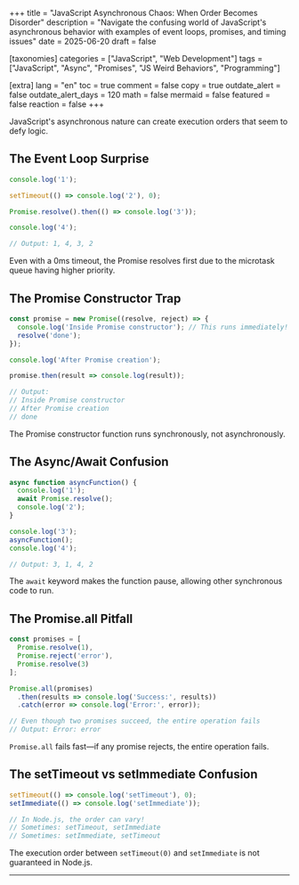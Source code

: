 +++
title = "JavaScript Asynchronous Chaos: When Order Becomes Disorder"
description = "Navigate the confusing world of JavaScript's asynchronous behavior with examples of event loops, promises, and timing issues"
date = 2025-06-20
draft = false

[taxonomies]
categories = ["JavaScript", "Web Development"]
tags = ["JavaScript", "Async", "Promises", "JS Weird Behaviors", "Programming"]

[extra]
lang = "en"
toc = true
comment = false
copy = true
outdate_alert = false
outdate_alert_days = 120
math = false
mermaid = false
featured = false
reaction = false
+++

JavaScript's asynchronous nature can create execution orders that seem to defy logic.

## The Event Loop Surprise

```javascript
console.log('1');

setTimeout(() => console.log('2'), 0);

Promise.resolve().then(() => console.log('3'));

console.log('4');

// Output: 1, 4, 3, 2
```

Even with a 0ms timeout, the Promise resolves first due to the microtask queue having higher priority.

## The Promise Constructor Trap

```javascript
const promise = new Promise((resolve, reject) => {
  console.log('Inside Promise constructor'); // This runs immediately!
  resolve('done');
});

console.log('After Promise creation');

promise.then(result => console.log(result));

// Output:
// Inside Promise constructor
// After Promise creation
// done
```

The Promise constructor function runs synchronously, not asynchronously.

## The Async/Await Confusion

```javascript
async function asyncFunction() {
  console.log('1');
  await Promise.resolve();
  console.log('2');
}

console.log('3');
asyncFunction();
console.log('4');

// Output: 3, 1, 4, 2
```

The `await` keyword makes the function pause, allowing other synchronous code to run.

## The Promise.all Pitfall

```javascript
const promises = [
  Promise.resolve(1),
  Promise.reject('error'),
  Promise.resolve(3)
];

Promise.all(promises)
  .then(results => console.log('Success:', results))
  .catch(error => console.log('Error:', error));

// Even though two promises succeed, the entire operation fails
// Output: Error: error
```

`Promise.all` fails fast—if any promise rejects, the entire operation fails.

## The setTimeout vs setImmediate Confusion

```javascript
setTimeout(() => console.log('setTimeout'), 0);
setImmediate(() => console.log('setImmediate'));

// In Node.js, the order can vary!
// Sometimes: setTimeout, setImmediate
// Sometimes: setImmediate, setTimeout
```

The execution order between `setTimeout(0)` and `setImmediate` is not guaranteed in Node.js.

---